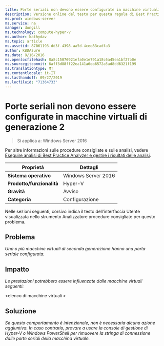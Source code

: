 ```yaml
---
title: Porte seriali non devono essere configurate in macchine virtuali di generazione 2
description: Versione online del testo per questa regola di Best Practices Analyzer.
ms.prod: windows-server
ms.service: na
manager: dongill
ms.technology: compute-hyper-v
ms.author: kathydav
ms.topic: article
ms.assetid: 87061193-dd3f-4398-aa5d-4cee83cadfa3
author: KBDAzure
ms.date: 8/16/2016
ms.openlocfilehash: 8a8c15076921efa0e1e791a18c6a45ea1bf27b0e
ms.sourcegitcommit: 6aff3d88ff22ea141a6ea6572a5ad8dd6321f199
ms.translationtype: MT
ms.contentlocale: it-IT
ms.lasthandoff: 09/27/2019
ms.locfileid: "71364733"
---
```

# <a name="serial-ports-should-not-be-configured-on-generation-2-virtual-machines"></a>Porte seriali non devono essere configurate in macchine virtuali di generazione 2

>Si applica a: Windows Server 2016

Per altre informazioni sulle procedure consigliate e sulle analisi, vedere [Eseguire analisi di Best Practice Analyzer e gestire i risultati delle analisi](https://go.microsoft.com/fwlink/p/?LinkID=223177).  
  
|Proprietà|Dettagli|  
|-|-|  
|**Sistema operativo**|Windows Server 2016|  
|**Prodotto/funzionalità**|Hyper-V|  
|**Gravità**|Avviso|  
|**Categoria**|Configurazione|  
  
Nelle sezioni seguenti, corsivo indica il testo dell'interfaccia Utente visualizzata nello strumento Analizzatore procedure consigliate per questo problema.  
  
## <a name="issue"></a>**Problema**  
*Una o più macchine virtuali di seconda generazione hanno una porta seriale configurata.*  
  
## <a name="impact"></a>**Impatto**  
*Le prestazioni potrebbero essere influenzate dalle macchine virtuali seguenti:*  
  
\<elenco di macchine virtuali >  
  
## <a name="resolution"></a>**Soluzione**  
*Se questo comportamento è intenzionale, non è necessaria alcuna azione aggiuntiva. In caso contrario, provare a usare la console di gestione di Hyper-V o Windows PowerShell per rimuovere la stringa di connessione dalle porte seriali della macchina virtuale.*  
  


